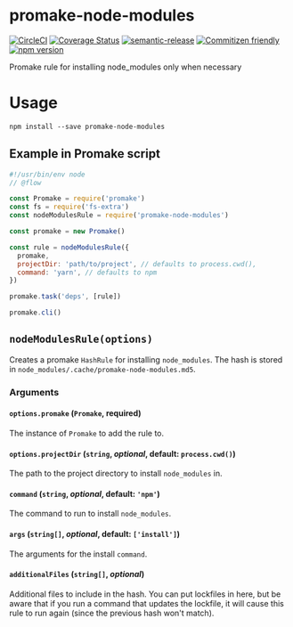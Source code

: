 # promake-node-modules

[![CircleCI](https://circleci.com/gh/jcoreio/promake-yarn.svg?style=svg)](https://circleci.com/gh/jcoreio/promake-yarn)
[![Coverage Status](https://codecov.io/gh/jcoreio/promake-yarn/branch/master/graph/badge.svg)](https://codecov.io/gh/jcoreio/promake-yarn)
[![semantic-release](https://img.shields.io/badge/%20%20%F0%9F%93%A6%F0%9F%9A%80-semantic--release-e10079.svg)](https://github.com/semantic-release/semantic-release)
[![Commitizen friendly](https://img.shields.io/badge/commitizen-friendly-brightgreen.svg)](http://commitizen.github.io/cz-cli/)
[![npm version](https://badge.fury.io/js/promake-yarn.svg)](https://badge.fury.io/js/promake-yarn)

Promake rule for installing node_modules only when necessary

# Usage

```
npm install --save promake-node-modules
```

## Example in Promake script

```js
#!/usr/bin/env node
// @flow

const Promake = require('promake')
const fs = require('fs-extra')
const nodeModulesRule = require('promake-node-modules')

const promake = new Promake()

const rule = nodeModulesRule({
  promake,
  projectDir: 'path/to/project', // defaults to process.cwd(),
  command: 'yarn', // defaults to npm
})

promake.task('deps', [rule])

promake.cli()
```

## `nodeModulesRule(options)`

Creates a promake `HashRule` for installing `node_modules`. The hash is stored in `node_modules/.cache/promake-node-modules.md5`.

### Arguments

#### `options.promake` (`Promake`, **required**)

The instance of `Promake` to add the rule to.

#### `options.projectDir` (`string`, _optional_, default: `process.cwd()`)

The path to the project directory to install `node_modules` in.

#### `command` (`string`, _optional_, default: `'npm'`)

The command to run to install `node_modules`.

#### `args` (`string[]`, _optional_, default: `['install']`)

The arguments for the install `command`.

#### `additionalFiles` (`string[]`, _optional_)

Additional files to include in the hash. You can put lockfiles in here, but be aware that
if you run a command that updates the lockfile, it will cause this rule to run again (since
the previous hash won't match).
